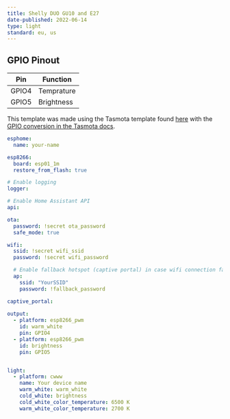 ```yaml
---
title: Shelly DUO GU10 and E27
date-published: 2022-06-14
type: light
standard: eu, us
---
```


## GPIO Pinout

| Pin   | Function   |
| ----- | ---------- |
| GPIO4 | Temprature |
| GPIO5 | Brightness |

This template was made using the Tasmota template found [here](https://github.com/arendst/mgos-to-tasmota) with the [GPIO conversion in the Tasmota docs](https://tasmota.github.io/docs/GPIO-Conversion/#gpio-conversion).

```yaml
esphome:
  name: your-name

esp8266:
  board: esp01_1m
  restore_from_flash: true

# Enable logging
logger:

# Enable Home Assistant API
api:

ota:
  password: !secret ota_password
  safe_mode: true

wifi:
  ssid: !secret wifi_ssid
  password: !secret wifi_password

  # Enable fallback hotspot (captive portal) in case wifi connection fails
  ap:
    ssid: "YourSSID"
    password: !fallback_password

captive_portal:
  
output:
  - platform: esp8266_pwm
    id: warm_white
    pin: GPIO4
  - platform: esp8266_pwm
    id: brightness
    pin: GPIO5


light:
  - platform: cwww
    name: Your device name
    warm_white: warm_white
    cold_white: brightness
    cold_white_color_temperature: 6500 K
    warm_white_color_temperature: 2700 K
```
